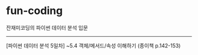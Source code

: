 # fun-coding
잔재미코딩의 파이썬 데이터 분석 입문

----------------------------

[파이썬 데이터 분석 5일차]
~5.4 객체/메서드/속성 이해하기 (종이책 p.142-153)